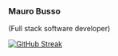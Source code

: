 ### Mauro Busso

(Full stack software developer)

[![GitHub Streak](https://streak-stats.demolab.com?user=maurobusso&theme=vue-dark)](https://git.io/streak-stats)

<!--
**maurobusso/maurobusso** is a ✨ _special_ ✨ repository because its `README.md` (this file) appears on your GitHub profile.

Here are some ideas to get you started:

- 🔭 I’m currently working on ...
- 🌱 I’m currently learning ...
- 👯 I’m looking to collaborate on ...
- 🤔 I’m looking for help with ...
- 💬 Ask me about ...
- 📫 How to reach me: ...
- 😄 Pronouns: ...
- ⚡ Fun fact: ...
-->
